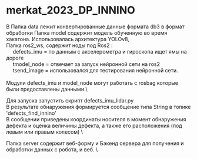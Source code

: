 # merkat_2023_DP_INNINO
В Папка data лежит конвертированные данные формата db3 в формат обработки
Папка model содержит модель обученную во время хакатона. Использовалась архитектура YOLOv8,\
Папка ros2_ws, содержит ноды под Ros2 :\
  &emsp; defects_imu = по данным с акселерометра и гироскопа ищет ямы на дороге\
  &emsp; tmodel_node = отвечает за запуск нейронной сети на ros2\
  &emsp; tsend_image = использовался для тестирования нейронной сети.\
\
Модули defects_imu и model_node могут работать с rosbag которые были предоставлены данными.\

Для запуска запустить скрипт defects_imu_lidar.py \
В результате обнаружения формируется сообщение типа String в топике 'defects_find_innino' \
В сообщении приведены координаты носителя в момент обнаружения дефекта и оценка величины дефекта, а также его расположения (под левым или правым колесом) \


Папка server содержит веб-форму и Бэкенд сервера для получения и обработки данных с робота, и веб.  \
